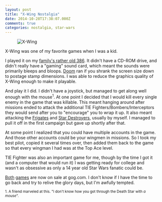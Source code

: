 ```yaml
---
layout: post
title: "X-Wing Nostalgia"
date: 2014-10-28T17:38:07.000Z
comments: true
categories: nostalgia, star-wars
---
```

<figure>
    <img alt="X-Wing" src="/images/assets/xwing.jpg">
    <figcaption></figcaption>
</figure>

X-Wing was one of my favorite games when I was a kid. 

I played it on my [family's rather old 386](http://blog.swilliams.me/words/2014/01/09/my-computers-through-the-ages/). It didn't have a CD-ROM drive, and didn't really have a "gaming" sound card, which meant the sounds were primarily bleeps and bloops. <a href="http://en.wikipedia.org/wiki/Doom_(1993_video_game)">Doom</a> ran if you shrank the screen size down to postage stamp dimensions. I was able to reduce the graphics quality of X-Wing enough to make it playable.

And play it I did. I didn't have a joystick, but managed to get along well enough with the mouse<sup>1</sup>. At one point I decided that I would kill every single enemy in the game that was killable. This meant hanging around after missions ended to attack the additional TIE Fighters/Bombers/Interceptors they would send after you to "encourage" you to wrap it up. It also meant attacking the [Frigates](http://starwars.wikia.com/wiki/EF76_Nebulon-B_escort_frigate) and [Star Destroyers](http://starwars.wikia.com/wiki/Star_Destroyer), usually by myself. I managed to pull it off in the first campaign but gave up shortly after that. 

At some point I realized that you could have multiple accounts in the game. And those other accounts could be your wingmen in missions. So I took my best pilot, copied it several times over, then added them back to the game so that every wingman I had was at the Top Ace level. 

TIE Fighter was also an important game for me, though by the time I got it (and a computer that would run it) I was getting ready for college and wasn't as obsessive as only a 14 year old Star Wars fanatic could be. 

[Both](http://www.gog.com/game/star_wars_xwing_special_edition) [games](http://www.gog.com/game/star_wars_tie_fighter_special_edition) are now on sale at gog.com. I don't know if I have the time to go back and try to relive the glory days, but I'm awfully tempted.

<div class="footnotes">
<p><small>
1. A friend marveled at this. "I don't know how you got through the Death Star with <em>a mouse</em>".
</small></p>
</div>